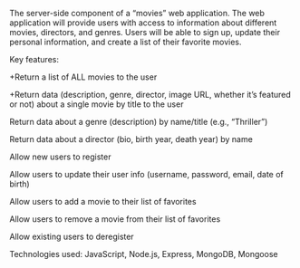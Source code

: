 The server-side component of a “movies” web application. The web application will provide users with access to information about different movies, directors, and genres. Users will be able to sign up, update their personal information, and create a list of their favorite movies.

Key features:

+Return a list of ALL movies to the user

+Return data (description, genre, director, image URL, whether it’s featured or not) about a single movie by title to the user

  Return data about a genre (description) by name/title (e.g., “Thriller”)

  Return data about a director (bio, birth year, death year) by name

  Allow new users to register

  Allow users to update their user info (username, password, email, date of birth)

  Allow users to add a movie to their list of favorites

  Allow users to remove a movie from their list of favorites

  Allow existing users to deregister

  Technologies used: JavaScript, Node.js, Express, MongoDB, Mongoose
